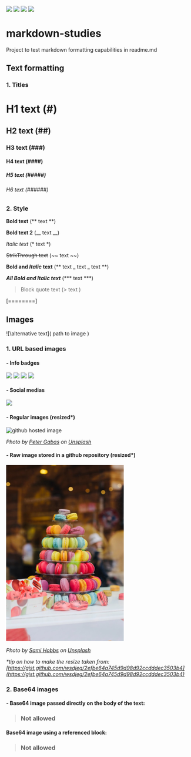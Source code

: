 ![](https://img.shields.io/github/issues/weritontmachado/markdown-studies) ![](https://img.shields.io/github/forks/weritontmachado/markdown-studies) ![](https://img.shields.io/github/stars/weritontmachado/markdown-studies) ![](https://img.shields.io/github/license/weritontmachado/markdown-studies?label=GPL) 

# markdown-studies
Project to test markdown formatting capabilities in readme.md

## Text formatting

### 1. Titles

# H1 text \(\#\)
## H2 text \(\#\#\)
### H3 text \(\#\#\#\)
#### H4 text \(\#\#\#\#\)
##### H5 text \(\#\#\#\#\#\)
###### H6 text \(\#\#\#\#\#\#\)

### 2. Style 

**Bold text** \(\*\* text \*\*\)

__Bold text 2__ \(\_\_ text \_\_\)

*Italic text* \(\* text \*\)

~~StrikThrough text~~ \(\~\~ text \~\~\)

**Bold and _Italic_ text** \(\*\* text \_ text \_ text \*\*\)

***All Bold and Italic text*** \(\*\*\* text \*\*\*)

> Block quote text \(\> text \)


[========]


## Images

\!\[\alternative text]\( path to image \)

### 1. URL based images

#### - Info badges

![](https://img.shields.io/github/issues/weritontmachado/markdown-studies) ![](https://img.shields.io/github/forks/weritontmachado/markdown-studies) ![](https://img.shields.io/github/stars/weritontmachado/markdown-studies) ![](https://img.shields.io/github/license/weritontmachado/markdown-studies?label=GPL) 

#### - Social medias

![](https://img.shields.io/twitter/url?url=https%3A%2F%2Fgithub.com%2Fweritontmachado%2Fmarkdown-studies)

#### - Regular images (resized*)

<img src="https://images.unsplash.com/photo-1489186397658-228f2a7ac8ee?ixlib=rb-1.2.1&ixid=eyJhcHBfaWQiOjEyMDd9&auto=format&fit=crop&w=1350&q=80" alt="github hosted image"  width="320" height="213" />

*Photo by [Peter Gabas](https://unsplash.com/@petergabas "Peter Gabas") on [Unsplash](https://unsplash.com/photos/IDNBHZTamQ8 "Unsplash")*


#### - Raw image stored in a github repository (resized*)

<img src="https://raw.githubusercontent.com/weritontmachado/markdown-studies/master/img/sami-hobbs-EU4Cs2zKFTk-unsplash.jpg?raw=true" alt="github hosted image"  width="320" height="479" />

*Photo by [Sami Hobbs](https://unsplash.com/@sahobbs "Sami Hobbs") on [Unsplash](https://unsplash.com/photos/EU4Cs2zKFTk "Unsplash")*

*\*tip on how to make the resize taken from: [https://gist.github.com/wsdjeg/2efbe64a745d9d98d92ccdddec3503b4](https://gist.github.com/wsdjeg/2efbe64a745d9d98d92ccdddec3503b4)*

### 2. Base64 images

#### - Base64 image passed directly on the body of the text: 

> ### Not allowed

#### Base64 image using a referenced block:

> ### Not allowed






